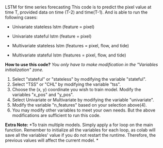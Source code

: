 LSTM for time series forecasting
This code is to predict the pixel value at time T, provided data on time (T-2) and time(T-1). And is able to run the following cases:


*   Univariate stateless lstm (feature = pixel)
*   Univariate stateful lstm (feature = pixel)


*   Multivariate stateless lstm (features = pixel, flow, and tide)
*   Multivariate stateful lstm (features = pixel, flow, and tide)

**How to use this code?**
*You only have to make modification in the "Variables initialization" zone.*
1. Select "stateful" or "stateless" by modifying the variable "stateful".
2. Select "TSS" or "CHL" by modifying the variable "tss".
3. Choose the (x, y) coordinate you wish to train model. Modify the variables "x_pos" and "y_pos".
4. Select Univariate or Multivariate by modifying the variable "univariate".
5. Modify the variable "n_features" based on your selection above(4).
6. You may modify other variables to meet your own needs. But the above modifications are sufficient to run this code.

**Extra Note:**
*To train multiple models. Simply apply a for loop on the main function. Remember to initialize all the variables for each loop, as colab will save all the variables' value if you do not restart the runtime. Therefore, the previous values will affect the current model. *





